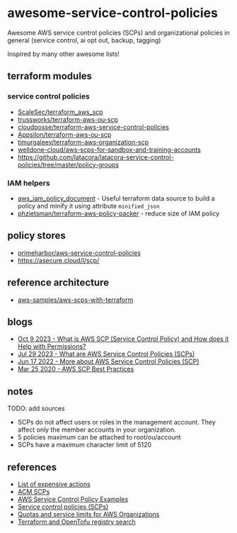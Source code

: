 # awesome-service-control-policies

Awesome AWS service control policies (SCPs) and organizational policies in general (service control, ai opt out, backup, tagging)

Inspired by many other awesome lists!

## terraform modules

### service control policies

- [ScaleSec/terraform_aws_scp](https://github.com/ScaleSec/terraform_aws_scp)
- [trussworks/terraform-aws-ou-scp](https://github.com/trussworks/terraform-aws-ou-scp)
- [cloudposse/terraform-aws-service-control-policies](https://github.com/cloudposse/terraform-aws-service-control-policies)
- [Appsilon/terraform-aws-ou-scp](https://github.com/Appsilon/terraform-aws-ou-scp)
- [timurgaleev/terraform-aws-organization-scp](https://github.com/timurgaleev/terraform-aws-organization-scp)
- [welldone-cloud/aws-scps-for-sandbox-and-training-accounts](https://github.com/welldone-cloud/aws-scps-for-sandbox-and-training-accounts/)
- https://github.com/latacora/latacora-service-control-policies/tree/master/policy-groups

### IAM helpers

- [aws_iam_policy_document](https://registry.terraform.io/providers/hashicorp/aws/5.63.1/docs/data-sources/iam_policy_document#minified_json) - Useful terraform data source to build a policy and minify it using attribute `minified_json`
- [phzietsman/terraform-aws-policy-packer](https://github.com/phzietsman/terraform-aws-policy-packer) - reduce size of IAM policy

## policy stores

- [primeharbor/aws-service-control-policies](https://github.com/primeharbor/aws-service-control-policies)
- https://asecure.cloud/l/scp/

## reference architecture

- [aws-samples/aws-scps-with-terraform](https://github.com/aws-samples/aws-scps-with-terraform)

## blogs

- [Oct 9 2023 - What is AWS SCP (Service Control Policy) and How does it Help with Permissions?](https://www.stormit.cloud/blog/aws-scp-service-control-policy)
- [Jul 29 2023 - What are AWS Service Control Policies (SCPs)](https://towardsthecloud.com/aws-scp-service-control-policies)
- [Jun 17 2022 - More about AWS Service Control Policies (SCP)](https://medium.com/gft-engineering/more-about-aws-service-control-policies-scp-1588ff9bc814)
- [Mar 25 2020 - AWS SCP Best Practices](https://summitroute.com/blog/2020/03/25/aws_scp_best_practices/#creating-scps-without-breaking-things)

## notes

TODO: add sources

- SCPs do not affect users or roles in the management account. They affect only the member accounts in your organization.
- 5 policies maximum can be attached to root/ou/account
- SCPs have a maximum character limit of 5120

## references

- [List of expensive actions](https://gist.github.com/iann0036/b473bbb3097c5f4c656ed3d07b4d2222)
- [ACM SCPs](https://docs.aws.amazon.com/acm/latest/userguide/acm-conditions.html)
- [AWS Service Control Policy Examples](https://docs.aws.amazon.com/organizations/latest/userguide/orgs_manage_policies_scps_examples.html)
- [Service control policies (SCPs)](https://docs.aws.amazon.com/organizations/latest/userguide/orgs_manage_policies_scps.html)
- [Quotas and service limits for AWS Organizations](https://docs.aws.amazon.com/organizations/latest/userguide/orgs_reference_limits.html#min-max-values)
- [Terraform and OpenTofu registry search](https://library.tf/modules?query=scp)
